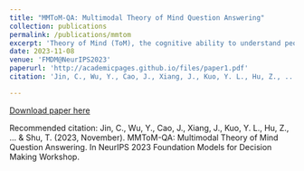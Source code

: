 ```yaml
---
title: "MMToM-QA: Multimodal Theory of Mind Question Answering"
collection: publications
permalink: /publications/mmtom
excerpt: 'Theory of Mind (ToM), the cognitive ability to understand people's minds, is an essential ingredient for developing machines with human-level social intelligence. Recent machine learning models, particularly large language models, seem to show some aspects of ToM understanding. However, existing ToM benchmarks use unimodal datasets -- either video or text. Human ToM, on the other hand, is more than video or text understanding. People can flexibly reason about another person's mind based on conceptual representations (e.g., goals, beliefs, plans) extracted from any available data, which can include visual cues, linguistic narratives, or both. To address this, we introduce a multimodal Theory of Mind question answering (MMToM-QA) benchmark. MMToM-QA comprehensively evaluates machine ToM both on multimodal data and on different kinds of unimodal data about a person's activity in a household environment. To engineer multimodal ToM capacity, we propose a novel method, BIP-ALM (Bayesian Inverse Planning Accelerated by Language Models). BIP-ALM extracts unified representations from multimodal data and utilizes language models for scalable Bayesian inverse planning. We conducted a systematic comparison of human performance, BIP-ALM, and state-of-the-art models, including GPT-4. The experiments demonstrate that large language models and large multimodal models still lack robust ToM capacity. BIP-ALM, on the other hand, shows promising results, by leveraging the power of both model-based mental inference and language models.'
date: 2023-11-08
venue: 'FMDM@NeurIPS2023'
paperurl: 'http://academicpages.github.io/files/paper1.pdf'
citation: 'Jin, C., Wu, Y., Cao, J., Xiang, J., Kuo, Y. L., Hu, Z., ... & Shu, T. (2023, November). MMToM-QA: Multimodal Theory of Mind Question Answering. In NeurIPS 2023 Foundation Models for Decision Making Workshop.'

---
```


[Download paper here](https://openreview.net/pdf?id=jbLM1yvxaL)

Recommended citation: Jin, C., Wu, Y., Cao, J., Xiang, J., Kuo, Y. L., Hu, Z., ... & Shu, T. (2023, November). MMToM-QA: Multimodal Theory of Mind Question Answering. In NeurIPS 2023 Foundation Models for Decision Making Workshop.